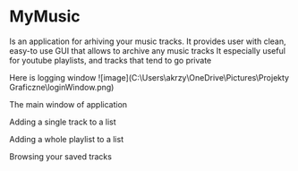 # MyMusic
Is an application for arhiving your music tracks.
It provides user with clean, easy-to use GUI that allows to archive any music tracks
It especially useful for youtube playlists, and tracks that tend to go private

Here is logging window
![image](C:\Users\akrzy\OneDrive\Pictures\Projekty Graficzne\loginWindow.png)

The main window of application

Adding a single track to a list

Adding a whole playlist to a list

Browsing your saved tracks
